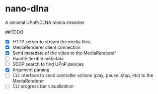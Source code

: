 # nano-dlna
A minimal UPnP/DLNA media streamer

##TODO
- [X] HTTP server to stream the media files.
- [X] MediaRenderer client connection
- [X] Send metadata of the video to the MediaRenderer'
- [ ] Handle flexible metadata
- [ ] SDDP search to find UPnP devices
- [X] Argument parsing
- [ ] CLI interface to send controller actions (play, pause, stop, etc) to the MediaRenderer
- [ ] CLI progress bar visualization
